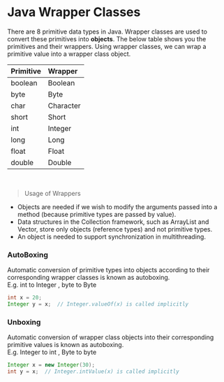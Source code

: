 # Java Wrapper Classes

There are 8 primitive data types in Java. Wrapper classes are used to convert these primitives
into **objects**. The below table shows you the primitives and their wrappers. Using 
wrapper classes, we can wrap a primitive value into a wrapper class object.<br>

| Primitive  | Wrapper |
| :---------- | :----------|
| boolean  | Boolean  |
| byte  | Byte |
| char | Character |
| short  | Short |
| int| Integer |
| long  | Long |
| float  | Float |
| double  | Double |
<br>

> Usage of Wrappers

* Objects are needed if we wish to modify the arguments passed into a method 
(because primitive types are passed by value).
* Data structures in the Collection framework, such as ArrayList and Vector, store only 
objects (reference types) and not primitive types.
* An object is needed to support synchronization in multithreading.

### AutoBoxing

Automatic conversion of primitive types into objects according to their corresponding 
wrapper classes is known as autoboxing. <br>
E.g.    int to Integer , byte to Byte

```java
int x = 20;  
Integer y = x;  // Integer.valueOf(x) is called implicitly
```
        
### Unboxing

Automatic conversion of wrapper class objects into their corresponding primitive values 
is known as autoboxing. <br>
E.g.    Integer to int , Byte to byte
```java
Integer x = new Integer(30);    
int y = x;  // Integer.intValue(x) is called implicitly
``` 



